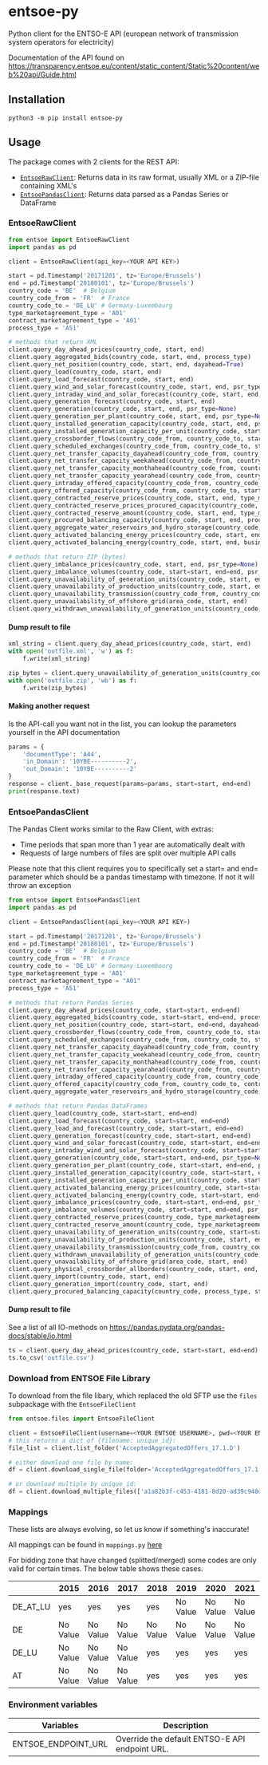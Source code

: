 # entsoe-py
Python client for the ENTSO-E API (european network of transmission system operators for electricity)

Documentation of the API found on https://transparency.entsoe.eu/content/static_content/Static%20content/web%20api/Guide.html

## Installation
`python3 -m pip install entsoe-py`

## Usage
The package comes with 2 clients for the REST API:
- [`EntsoeRawClient`](#EntsoeRawClient): Returns data in its raw format, usually XML or a ZIP-file containing XML's
- [`EntsoePandasClient`](#EntsoePandasClient): Returns data parsed as a Pandas Series or DataFrame
### <a name="EntsoeRawClient"></a>EntsoeRawClient
```python
from entsoe import EntsoeRawClient
import pandas as pd

client = EntsoeRawClient(api_key=<YOUR API KEY>)

start = pd.Timestamp('20171201', tz='Europe/Brussels')
end = pd.Timestamp('20180101', tz='Europe/Brussels')
country_code = 'BE'  # Belgium
country_code_from = 'FR'  # France
country_code_to = 'DE_LU' # Germany-Luxembourg
type_marketagreement_type = 'A01'
contract_marketagreement_type = 'A01'
process_type = 'A51'

# methods that return XML
client.query_day_ahead_prices(country_code, start, end)
client.query_aggregated_bids(country_code, start, end, process_type)
client.query_net_position(country_code, start, end, dayahead=True)
client.query_load(country_code, start, end)
client.query_load_forecast(country_code, start, end)
client.query_wind_and_solar_forecast(country_code, start, end, psr_type=None)
client.query_intraday_wind_and_solar_forecast(country_code, start, end, psr_type=None)
client.query_generation_forecast(country_code, start, end)
client.query_generation(country_code, start, end, psr_type=None)
client.query_generation_per_plant(country_code, start, end, psr_type=None)
client.query_installed_generation_capacity(country_code, start, end, psr_type=None)
client.query_installed_generation_capacity_per_unit(country_code, start, end, psr_type=None)
client.query_crossborder_flows(country_code_from, country_code_to, start, end)
client.query_scheduled_exchanges(country_code_from, country_code_to, start, end, dayahead=False)
client.query_net_transfer_capacity_dayahead(country_code_from, country_code_to, start, end)
client.query_net_transfer_capacity_weekahead(country_code_from, country_code_to, start, end)
client.query_net_transfer_capacity_monthahead(country_code_from, country_code_to, start, end)
client.query_net_transfer_capacity_yearahead(country_code_from, country_code_to, start, end)
client.query_intraday_offered_capacity(country_code_from, country_code_to, start, end, implicit=True)
client.query_offered_capacity(country_code_from, country_code_to, start, end, contract_marketagreement_type, implicit=True)
client.query_contracted_reserve_prices(country_code, start, end, type_marketagreement_type, psr_type=None)
client.query_contracted_reserve_prices_procured_capacity(country_code, start, end, process_type type_marketagreement_type, psr_type=None)
client.query_contracted_reserve_amount(country_code, start, end, type_marketagreement_type, psr_type=None)
client.query_procured_balancing_capacity(country_code, start, end, process_type, type_marketagreement_type=None)
client.query_aggregate_water_reservoirs_and_hydro_storage(country_code, start, end)
client.query_activated_balancing_energy_prices(country_code, start, end, process_type='A16', psr_type=None, business_type=None, standard_market_product=None, original_market_product=None)
client.query_activated_balancing_energy(country_code, start, end, business_type, psr_type=None)

# methods that return ZIP (bytes)
client.query_imbalance_prices(country_code, start, end, psr_type=None)
client.query_imbalance_volumes(country_code, start=start, end=end, psr_type=None)
client.query_unavailability_of_generation_units(country_code, start, end, docstatus=None, periodstartupdate=None, periodendupdate=None)
client.query_unavailability_of_production_units(country_code, start, end, docstatus=None, periodstartupdate=None, periodendupdate=None)
client.query_unavailability_transmission(country_code_from, country_code_to, start, end, docstatus=None, periodstartupdate=None, periodendupdate=None)
client.query_unavailability_of_offshore_grid(area_code, start, end)
client.query_withdrawn_unavailability_of_generation_units(country_code, start, end)
```
#### Dump result to file
```python
xml_string = client.query_day_ahead_prices(country_code, start, end)
with open('outfile.xml', 'w') as f:
    f.write(xml_string)

zip_bytes = client.query_unavailability_of_generation_units(country_code, start, end)
with open('outfile.zip', 'wb') as f:
    f.write(zip_bytes)
```
#### Making another request
Is the API-call you want not in the list, you can lookup the parameters yourself in the API documentation
```python
params = {
    'documentType': 'A44',
    'in_Domain': '10YBE----------2',
    'out_Domain': '10YBE----------2'
}
response = client._base_request(params=params, start=start, end=end)
print(response.text)
```

### <a name="EntsoePandasClient"></a>EntsoePandasClient
The Pandas Client works similar to the Raw Client, with extras:
- Time periods that span more than 1 year are automatically dealt with
- Requests of large numbers of files are split over multiple API calls

Please note that this client requires you to specifically set a start= and end= parameter which should be a pandas timestamp with timezone.
If not it will throw an exception
```python
from entsoe import EntsoePandasClient
import pandas as pd

client = EntsoePandasClient(api_key=<YOUR API KEY>)

start = pd.Timestamp('20171201', tz='Europe/Brussels')
end = pd.Timestamp('20180101', tz='Europe/Brussels')
country_code = 'BE'  # Belgium
country_code_from = 'FR'  # France
country_code_to = 'DE_LU' # Germany-Luxembourg
type_marketagreement_type = 'A01'
contract_marketagreement_type = "A01"
process_type = 'A51'

# methods that return Pandas Series
client.query_day_ahead_prices(country_code, start=start, end=end)
client.query_aggregated_bids(country_code, start=start, end=end, process_type)
client.query_net_position(country_code, start=start, end=end, dayahead=True)
client.query_crossborder_flows(country_code_from, country_code_to, start=start, end=end)
client.query_scheduled_exchanges(country_code_from, country_code_to, start=start, end=end, dayahead=False)
client.query_net_transfer_capacity_dayahead(country_code_from, country_code_to, start=start, end=end)
client.query_net_transfer_capacity_weekahead(country_code_from, country_code_to, start=start, end=end)
client.query_net_transfer_capacity_monthahead(country_code_from, country_code_to, start=start, end=end)
client.query_net_transfer_capacity_yearahead(country_code_from, country_code_to, start=start, end=end)
client.query_intraday_offered_capacity(country_code_from, country_code_to, start=start, end=end, implicit=True)
client.query_offered_capacity(country_code_from, country_code_to, contract_marketagreement_type, start=start, end=end, implicit=True)
client.query_aggregate_water_reservoirs_and_hydro_storage(country_code, start=start, end=end)

# methods that return Pandas DataFrames
client.query_load(country_code, start=start, end=end)
client.query_load_forecast(country_code, start=start, end=end)
client.query_load_and_forecast(country_code, start=start, end=end)
client.query_generation_forecast(country_code, start=start, end=end)
client.query_wind_and_solar_forecast(country_code, start=start, end=end, psr_type=None)
client.query_intraday_wind_and_solar_forecast(country_code, start=start, end=end, psr_type=None)
client.query_generation(country_code, start=start, end=end, psr_type=None)
client.query_generation_per_plant(country_code, start=start, end=end, psr_type=None, include_eic=False)
client.query_installed_generation_capacity(country_code, start=start, end=end, psr_type=None)
client.query_installed_generation_capacity_per_unit(country_code, start=start, end=end, psr_type=None)
client.query_activated_balancing_energy_prices(country_code, start=start, end=end, process_type='A16', psr_type=None, business_type=None, standard_market_product=None, original_market_product=None)
client.query_activated_balancing_energy(country_code, start=start, end=end, business_type, psr_type=None)
client.query_imbalance_prices(country_code, start=start, end=end, psr_type=None)
client.query_imbalance_volumes(country_code, start=start, end=end, psr_type=None)
client.query_contracted_reserve_prices(country_code, type_marketagreement_type, start=start, end=end, psr_type=None)
client.query_contracted_reserve_amount(country_code, type_marketagreement_type, start=start, end=end, psr_type=None)
client.query_unavailability_of_generation_units(country_code, start=start, end=end, docstatus=None, periodstartupdate=None, periodendupdate=None)
client.query_unavailability_of_production_units(country_code, start, end, docstatus=None, periodstartupdate=None, periodendupdate=None)
client.query_unavailability_transmission(country_code_from, country_code_to, start=start, end=end, docstatus=None, periodstartupdate=None, periodendupdate=None)
client.query_withdrawn_unavailability_of_generation_units(country_code, start, end)
client.query_unavailability_of_offshore_grid(area_code, start, end)
client.query_physical_crossborder_allborders(country_code, start, end, export=True)
client.query_import(country_code, start, end)
client.query_generation_import(country_code, start, end)
client.query_procured_balancing_capacity(country_code, process_type, start=start, end=end, type_marketagreement_type=None)

```
#### Dump result to file
See a list of all IO-methods on https://pandas.pydata.org/pandas-docs/stable/io.html
```python
ts = client.query_day_ahead_prices(country_code, start=start, end=end)
ts.to_csv('outfile.csv')
```

### Download from ENTSOE File Library
To download from the file libary, which replaced the old SFTP use the ```files``` subpackage with the ```EntsoeFileClient```

```python
from entsoe.files import EntsoeFileClient

client = EntsoeFileClient(username=<YOUR ENTSOE USERNAME>, pwd=<YOUR ENTSOE PASSWORD>)
# this returns a dict of {filename: unique_id}:
file_list = client.list_folder('AcceptedAggregatedOffers_17.1.D')

# either download one file by name:
df = client.download_single_file(folder='AcceptedAggregatedOffers_17.1.D', filename=list(file_list.keys())[0])

# or download multiple by unique_id:
df = client.download_multiple_files(['a1a82b3f-c453-4181-8d20-ad39c948d4b0', '64e47e15-bac6-4212-b2dd-9667bdf33b5d'])
```

### Mappings
These lists are always evolving, so let us know if something's inaccurate!

All mappings can be found in ```mappings.py``` [here](https://github.com/EnergieID/entsoe-py/blob/master/entsoe/mappings.py)

For bidding zone that have changed (splitted/merged) some codes are only valid for certain times. The below table shows these cases.

|  | 2015 | 2016 | 2017 | 2018 | 2019 | 2020 | 2021 |
| -- | -- | -- | -- | -- | -- | -- | -- |
| DE_AT_LU | yes | yes | yes | yes | No Value | No Value | No Value |
| DE | No Value | No Value | No Value | No Value | No Value | No Value | No Value |
| DE_LU | No Value | No Value | No Value | yes | yes | yes | yes |
| AT | No Value | No Value | No Value | yes | yes | yes | yes |

### Environment variables
| Variables | Description |
| -- | -- |
| ENTSOE_ENDPOINT_URL | Override the default ENTSO-E API endpoint URL. |
